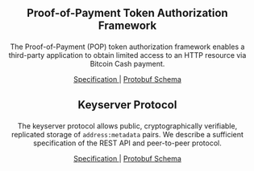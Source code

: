 <h2>
<p align="center">
 Proof-of-Payment Token Authorization Framework
</p>
</h2>

<p align="center">
The Proof-of-Payment (POP) token authorization framework enables a third-party application to obtain limited access to an HTTP resource via Bitcoin Cash payment.
</p>

<p align="center">
  <a href="/proof-of-payment-token/specification.mediawiki">
    Specification
  </a> | <a href="https://github.com/cashweb/pop-proto">
    Protobuf Schema
  </a>
</p>

<h2>
<p align="center">
 Keyserver Protocol
</p>
</h2>

<p align="center">
The keyserver protocol allows public, cryptographically verifiable, replicated storage of <code>address:metadata</code> pairs. We describe a sufficient specification of the REST API and peer-to-peer protocol.
</p>

<p align="center">
  <a href="/keyserver-protocol/specification.mediawiki">
    Specification
  </a> | <a href="https://github.com/cashweb/keyserver-proto">
    Protobuf Schema
  </a>
</p>